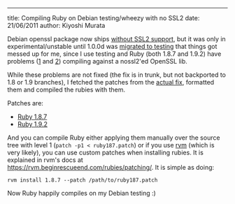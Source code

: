 --- 
title: Compiling Ruby on Debian testing/wheezy with no SSL2
date: 21/06/2011
author: Kiyoshi Murata

Debian openssl package now ships [without SSL2
support](http://packages.debian.org/changelogs/pool/main/o/openssl/current/changelog#version1.0.0c-2),
but it was only in experimental/unstable until 1.0.0d was [migrated to
testing](http://packages.qa.debian.org/o/openssl/news/20110409T163912Z.html)
that things got messed up for me, since I use testing and Ruby (both 1.8.7 and
1.9.2) have problems ([1][nossl2_backport87] and [2][nossl2_backport92])
compiling against a nossl2'ed OpenSSL lib.

[nossl2_backport87]: http://redmine.ruby-lang.org/issues/4860
[nossl2_backport92]: http://redmine.ruby-lang.org/issues/4861

While these problems are not fixed (the fix is in trunk, but not backported to
1.8 or 1.9 branches), I fetched the patches from the [actual
fix](http://redmine.ruby-lang.org/issues/4556), formatted them and compiled the
rubies with them.

Patches are:

* [Ruby 1.8.7](https://gist.github.com/1039377#file_ruby_1.8.7_nossl2.diff)
* [Ruby 1.9.2](https://gist.github.com/1039377#file_ruby_1.9.2_nossl2.diff)

And you can compile Ruby either applying them manually over the source tree
with level 1 (`patch -p1 < ruby187.patch`) or if you use
[rvm](http://rvm.beginrescueend.com) (which is very likely), you can use custom
patches when installing rubies. It is explained in rvm's docs at
<https://rvm.beginrescueend.com/rubies/patching/>. It is simple as doing:

    rvm install 1.8.7 --patch /path/to/ruby187.patch

Now Ruby happily compiles on my Debian testing :)
